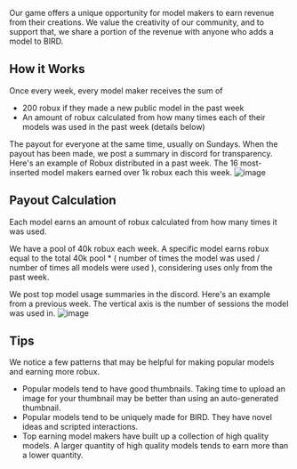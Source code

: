 Our game offers a unique opportunity for model makers to earn revenue from their creations. We value the creativity of our community, and to support that, we share a portion of the revenue with anyone who adds a model to BIRD.

## How it Works

Once every week, every model maker receives the sum of
- 200 robux if they made a new public model in the past week
- An amount of robux calculated from how many times each of their models was used in the past week (details below)

The payout for everyone at the same time, usually on Sundays. When the payout has been made, we post a summary in discord for transparency. Here's an example of Robux distributed in a past week. The 16 most-inserted model makers earned over 1k robux each this week.
![image](https://github.com/user-attachments/assets/f36490e2-a783-4294-b3b8-38c131565776)

## Payout Calculation

Each model earns an amount of robux calculated from how many times it was used.

We have a pool of 40k robux each week. A specific model earns robux equal to the total 40k pool * ( number of times the model was used / number of times all models were used ), considering uses only from the past week.

We post top model usage summaries in the discord. Here's an example from a previous week. The vertical axis is the number of sessions the model was used in.
![image](https://github.com/user-attachments/assets/340e9c46-f908-4bef-b609-db222ad96201)

## Tips

We notice a few patterns that may be helpful for making popular models and earning more robux.
- Popular models tend to have good thumbnails. Taking time to upload an image for your thumbnail may be better than using an auto-generated thumbnail.
- Popular models tend to be uniquely made for BIRD. They have novel ideas and scripted interactions.
- Top earning model makers have built up a collection of high quality models. A larger quantity of high quality models tends to earn more than a lower quantity.
